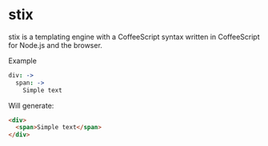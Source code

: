 stix
====

stix is a templating engine with a CoffeeScript syntax written in CoffeeScript for Node.js and the browser.

Example
```coffeescript
div: ->
  span: ->
    Simple text
```

Will generate:
```html
<div>
  <span>Simple text</span>
</div>
```
